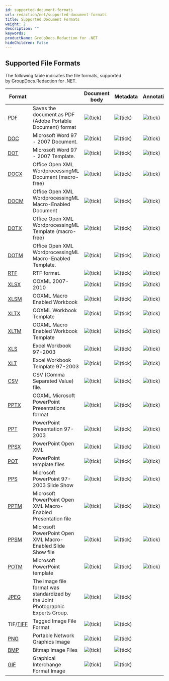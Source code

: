 ```yaml
---
id: supported-document-formats
url: redaction/net/supported-document-formats
title: Supported Document Formats
weight: 2
description: ""
keywords: 
productName: GroupDocs.Redaction for .NET
hideChildren: False
---
```

## Supported File Formats

The following table indicates the file formats, supported by GroupDocs.Redaction for .NET.

| Format |   | Document body | Metadata | Annotations(comments) | Remarks |
| --- | --- | --- | --- | --- | --- |
| [PDF](https://wiki.fileformat.com/view/pdf/) | Saves the document as PDF (Adobe Portable Document) format | ![(tick)](redaction-net/images/check.png) | ![(tick)](redaction-net/images/check.png) | ![(tick)](redaction-net/images/check.png) |   |
| [DOC](https://wiki.fileformat.com/word-processing/doc) | Microsoft Word 97 - 2007 Document. | ![(tick)](redaction-net/images/check.png) | ![(tick)](redaction-net/images/check.png) | ![(tick)](redaction-net/images/check.png) |   |
| [DOT](https://wiki.fileformat.com/word-processing/dot/) | Microsoft Word 97 - 2007 Template. | ![(tick)](redaction-net/images/check.png) | ![(tick)](redaction-net/images/check.png) | ![(tick)](redaction-net/images/check.png) |   |
| [DOCX](https://wiki.fileformat.com/word-processing/docx/) | Office Open XML WordprocessingML Document (macro-free) | ![(tick)](redaction-net/images/check.png) | ![(tick)](redaction-net/images/check.png) | ![(tick)](redaction-net/images/check.png) |   |
| [DOCM](https://wiki.fileformat.com/word-processing/docm/) | Office Open XML WordprocessingML Macro-Enabled Document | ![(tick)](redaction-net/images/check.png) | ![(tick)](redaction-net/images/check.png) | ![(tick)](redaction-net/images/check.png) |   |
| [DOTX](https://wiki.fileformat.com/word-processing/dotx/) | Office Open XML WordprocessingML Template (macro-free) | ![(tick)](redaction-net/images/check.png) | ![(tick)](redaction-net/images/check.png) | ![(tick)](redaction-net/images/check.png) |   |
| [DOTM](https://wiki.fileformat.com/word-processing/dotm/) | Office Open XML WordprocessingML Macro-Enabled Template. | ![(tick)](redaction-net/images/check.png) | ![(tick)](redaction-net/images/check.png) | ![(tick)](redaction-net/images/check.png) |   |
| [RTF](https://wiki.fileformat.com/word-processing/rtf/) | RTF format. | ![(tick)](redaction-net/images/check.png) | ![(tick)](redaction-net/images/check.png) | ![(tick)](redaction-net/images/check.png) |   |
| [XLSX](https://wiki.fileformat.com/spreadsheet/xlsx/) | OOXML 2007-2010 | ![(tick)](redaction-net/images/check.png)  | ![(tick)](redaction-net/images/check.png) | ![(tick)](redaction-net/images/check.png) |   |
| [XLSM](https://wiki.fileformat.com/spreadsheet/xlsm/) | OOXML Macro Enabled Workbook | ![(tick)](redaction-net/images/check.png)  | ![(tick)](redaction-net/images/check.png) | ![(tick)](redaction-net/images/check.png) |   |
| [XLTX](https://wiki.fileformat.com/spreadsheet/xltx/) | OOXML Workbook Template | ![(tick)](redaction-net/images/check.png)  | ![(tick)](redaction-net/images/check.png) | ![(tick)](redaction-net/images/check.png) |   |
| [XLTM](https://wiki.fileformat.com/spreadsheet/xltm/) | OOXML Macro Enabled Workbook Template | ![(tick)](redaction-net/images/check.png)  | ![(tick)](redaction-net/images/check.png) | ![(tick)](redaction-net/images/check.png) |   |
| [XLS](https://wiki.fileformat.com/spreadsheet/xls/) | Excel Workbook 97-2003 | ![(tick)](redaction-net/images/check.png)  | ![(tick)](redaction-net/images/check.png) | ![(tick)](redaction-net/images/check.png) |   |
| [XLT](https://wiki.fileformat.com/spreadsheet/xlt/) | Excel Workbook Template 97-2003 | ![(tick)](redaction-net/images/check.png)  | ![(tick)](redaction-net/images/check.png) | ![(tick)](redaction-net/images/check.png) |   |
| [CSV](https://wiki.fileformat.com/spreadsheet/csv/) | CSV (Comma Separated Value) file. | ![(tick)](redaction-net/images/check.png)  | ![(tick)](redaction-net/images/check.png) | ![(tick)](redaction-net/images/check.png) |   |
| [PPTX](https://wiki.fileformat.com/presentation/pptx/) | OOXML Microsoft PowerPoint Presentations format | ![(tick)](redaction-net/images/check.png)  | ![(tick)](redaction-net/images/check.png) | ![(tick)](redaction-net/images/check.png) |   |
| [PPT](https://wiki.fileformat.com/presentation/ppt/) | PowerPoint Presentation 97-2003 | ![(tick)](redaction-net/images/check.png) | ![(tick)](redaction-net/images/check.png) | ![(tick)](redaction-net/images/check.png) |   |
| [PPSX](https://wiki.fileformat.com/presentation/ppsx/) | PowerPoint Open XML | ![(tick)](redaction-net/images/check.png)  | ![(tick)](redaction-net/images/check.png) | ![(tick)](redaction-net/images/check.png) |   |
| [POT](https://wiki.fileformat.com/presentation/pot/) | PowerPoint template files | ![(tick)](redaction-net/images/check.png)  | ![(tick)](redaction-net/images/check.png) | ![(tick)](redaction-net/images/check.png) |   |
| [PPS](https://wiki.fileformat.com/presentation/pps/) | Microsoft PowerPoint 97-2003 Slide Show | ![(tick)](redaction-net/images/check.png)  | ![(tick)](redaction-net/images/check.png) | ![(tick)](redaction-net/images/check.png) |   |
| [PPTM](https://wiki.fileformat.com/presentation/pptm/) | Microsoft PowerPoint Open XML Macro-Enabled Presentation file | ![(tick)](redaction-net/images/check.png)  | ![(tick)](redaction-net/images/check.png) | ![(tick)](redaction-net/images/check.png) |   |
| [PPSM](https://wiki.fileformat.com/presentation/ppsm/) | Microsoft PowerPoint Open XML Macro-Enabled Slide Show file | ![(tick)](redaction-net/images/check.png)  | ![(tick)](redaction-net/images/check.png) | ![(tick)](redaction-net/images/check.png) |   |
| [POTM](https://wiki.fileformat.com/presentation/potm/) | Microsoft PowerPoint template | ![(tick)](redaction-net/images/check.png)  | ![(tick)](redaction-net/images/check.png) | ![(tick)](redaction-net/images/check.png) |   |
| [JPEG](https://wiki.fileformat.com/image/jpeg/) | The image file format was standardized by the Joint Photographic Experts Group. | ![(tick)](redaction-net/images/check.png) | ![(tick)](redaction-net/images/check.png) |   |   |
| TIF/[TIFF](https://wiki.fileformat.com/image/tiff/) | Tagged Image File Format | ![(tick)](redaction-net/images/check.png) | ![(tick)](redaction-net/images/check.png) |   |   |
| [PNG](https://wiki.fileformat.com/image/png/) | Portable Network Graphics Image | ![(tick)](redaction-net/images/check.png) | ![(tick)](redaction-net/images/check.png) |   |   |
| [BMP](https://wiki.fileformat.com/image/bmp/) | Bitmap Image Files | ![(tick)](redaction-net/images/check.png) | ![(tick)](redaction-net/images/check.png) |   |   |
| [GIF](https://wiki.fileformat.com/image/gif/) | Graphical Interchange Format Image | ![(tick)](redaction-net/images/check.png) | ![(tick)](redaction-net/images/check.png) |   |   |
